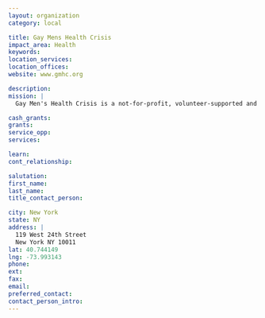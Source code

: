 ```yaml
---
layout: organization
category: local

title: Gay Mens Health Crisis
impact_area: Health
keywords: 
location_services: 
location_offices: 
website: www.gmhc.org

description: 
mission: |
  Gay Men's Health Crisis is a not-for-profit, volunteer-supported and community-based organization committed to national leadership in the fight against AIDS. Our mission is to reduce the spread of HIV disease, help people with HIV maintain and improve their health and independence, and keep the prevention, treatment and cure of HIV an urgent national and local priority.

cash_grants: 
grants: 
service_opp: 
services: 

learn: 
cont_relationship: 

salutation: 
first_name: 
last_name: 
title_contact_person: 

city: New York
state: NY
address: |
  119 West 24th Street    
  New York NY 10011
lat: 40.744149
lng: -73.993143
phone: 
ext: 
fax: 
email: 
preferred_contact: 
contact_person_intro: 
---
```

